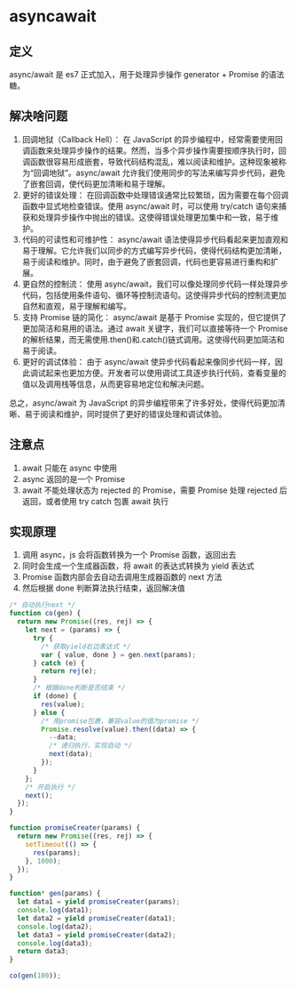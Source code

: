 # asyncawait

## 定义

async/await 是 es7 正式加入，用于处理异步操作 generator + Promise 的语法糖。

## 解决啥问题

1. 回调地狱（Callback Hell）：
   在 JavaScript 的异步编程中，经常需要使用回调函数来处理异步操作的结果。然而，当多个异步操作需要按顺序执行时，回调函数很容易形成嵌套，导致代码结构混乱，难以阅读和维护。这种现象被称为“回调地狱”。async/await 允许我们使用同步的写法来编写异步代码，避免了嵌套回调，使代码更加清晰和易于理解。
2. 更好的错误处理：
   在回调函数中处理错误通常比较繁琐，因为需要在每个回调函数中显式地检查错误。使用 async/await 时，可以使用 try/catch 语句来捕获和处理异步操作中抛出的错误。这使得错误处理更加集中和一致，易于维护。
3. 代码的可读性和可维护性：
   async/await 语法使得异步代码看起来更加直观和易于理解。它允许我们以同步的方式编写异步代码，使得代码结构更加清晰，易于阅读和维护。同时，由于避免了嵌套回调，代码也更容易进行重构和扩展。
4. 更自然的控制流：
   使用 async/await，我们可以像处理同步代码一样处理异步代码，包括使用条件语句、循环等控制流语句。这使得异步代码的控制流更加自然和直观，易于理解和编写。
5. 支持 Promise 链的简化：
   async/await 是基于 Promise 实现的，但它提供了更加简洁和易用的语法。通过 await 关键字，我们可以直接等待一个 Promise 的解析结果，而无需使用.then()和.catch()链式调用。这使得代码更加简洁和易于阅读。
6. 更好的调试体验：
   由于 async/await 使异步代码看起来像同步代码一样，因此调试起来也更加方便。开发者可以使用调试工具逐步执行代码，查看变量的值以及调用栈等信息，从而更容易地定位和解决问题。

总之，async/await 为 JavaScript 的异步编程带来了许多好处，使得代码更加清晰、易于阅读和维护，同时提供了更好的错误处理和调试体验。

## 注意点

1. await 只能在 async 中使用
2. async 返回的是一个 Promise
3. await 不能处理状态为 rejected 的 Promise，需要 Promise 处理 rejected 后返回，或者使用 try catch 包裹 await 执行

## 实现原理

1. 调用 async，js 会将函数转换为一个 Promise 函数，返回出去
2. 同时会生成一个生成器函数，将 await 的表达式转换为 yield 表达式
3. Promise 函数内部会去自动去调用生成器函数的 next 方法
4. 然后根据 done 判断算法执行结束，返回解决值

```js
/* 自动执行next */
function co(gen) {
  return new Promise((res, rej) => {
    let next = (params) => {
      try {
        /* 获取yield右边表达式 */
        var { value, done } = gen.next(params);
      } catch (e) {
        return rej(e);
      }
      /* 根据done判断是否结束 */
      if (done) {
        res(value);
      } else {
        /* 用promise包裹，兼容value的值为promise */
        Promise.resolve(value).then((data) => {
          --data;
          /* 递归执行，实现自动 */
          next(data);
        });
      }
    };
    /* 开启执行 */
    next();
  });
}

function promiseCreater(params) {
  return new Promise((res, rej) => {
    setTimeout(() => {
      res(params);
    }, 1000);
  });
}

function* gen(params) {
  let data1 = yield promiseCreater(params);
  console.log(data1);
  let data2 = yield promiseCreater(data1);
  console.log(data2);
  let data3 = yield promiseCreater(data2);
  console.log(data3);
  return data3;
}

co(gen(100));
```

